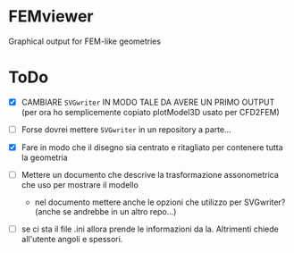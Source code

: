 # FEMviewer
Graphical output for FEM-like geometries



# ToDo

- [x] CAMBIARE `SVGwriter` IN MODO TALE DA AVERE UN PRIMO OUTPUT (per ora ho semplicemente copiato plotModel3D usato per CFD2FEM)

- [ ] Forse dovrei mettere `SVGwriter` in un repository a parte...

- [x] Fare in modo che il disegno sia centrato e ritagliato per contenere tutta la geometria

- [ ] Mettere un documento che descrive la trasformazione assonometrica che uso per mostrare il modello
	- nel documento mettere anche le opzioni che utilizzo per SVGwriter? (anche se andrebbe in un altro repo...)

- [ ] se ci sta il file .ini allora prende le informazioni da la. Altrimenti chiede all'utente angoli e spessori.

<!-- DONE:



-->